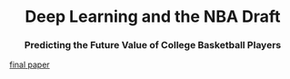 
<h1 align="center">Deep Learning and the NBA Draft</h1>
<h3 align="center">Predicting the Future Value of College Basketball Players</h3>


[final paper](finalPaper.pdf)